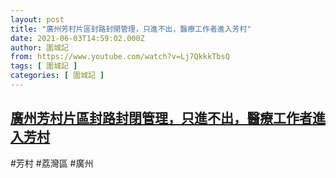 ```yaml
---
layout: post
title: "廣州芳村片區封路封閉管理，只進不出，醫療工作者進入芳村"
date: 2021-06-03T14:59:02.000Z
author: 圍城記
from: https://www.youtube.com/watch?v=Lj7QkkkTbsQ
tags: [ 圍城記 ]
categories: [ 圍城記 ]
---
```

<!--1622732342000-->
[廣州芳村片區封路封閉管理，只進不出，醫療工作者進入芳村](https://www.youtube.com/watch?v=Lj7QkkkTbsQ)
------

<div>
#芳村 #荔灣區 #廣州
</div>
